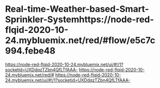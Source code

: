 # Real-time-Weather-based-Smart-Sprinkler-Systemhttps://node-red-flqid-2020-10-24.mybluemix.net/red/#flow/e5c7c994.febe48
https://node-red-flqid-2020-10-24.mybluemix.net/ui/#!/1?socketid=UXDdqzTZbn4QfLTfAAA-
https://node-red-flqid-2020-10-24.mybluemix.net/red/#
https://node-red-flqid-2020-10-24.mybluemix.net/ui/#!/1?socketid=UXDdqzTZbn4QfLTfAAA-
